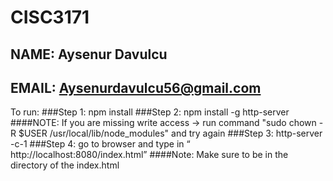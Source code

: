 # CISC3171
## NAME: Aysenur Davulcu
## EMAIL: Aysenurdavulcu56@gmail.com
To run:
    ###Step 1: npm install 
    ###Step 2:  npm install -g http-server
       ####NOTE: If you are missing write access -> run command "sudo chown -R $USER /usr/local/lib/node_modules" and try again
    ###Step 3: http-server -c-1
    ###Step 4:  go to browser and type in “ http://localhost:8080/index.html” 
        ####Note: Make sure to be in the directory of the index.html
